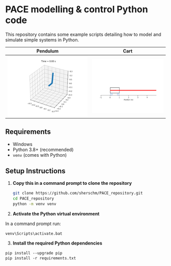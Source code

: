 # PACE modelling & control Python code

This repository contains some example scripts detailing how to model and simulate simple systems in Python.

| Pendulum              | Cart               |
| ---------------------- | ---------------------- |
| ![PENDULUM](Modelling/rotary_pendulum/rotary_pendulum_anim.gif) | ![CART](Modelling/cart_modelling/Cart_simulation.gif) |

## Requirements
- Windows
- Python 3.8+ (recommended)
- `venv` (comes with Python)

## Setup Instructions

1. **Copy this in a command prompt to clone the repository**
    ```bash
    git clone https://github.com/sherschm/PACE_repository.git
    cd PACE_repository
    python -m venv venv 
    ```

2. **Activate the Python virtual environment**

In a command prompt run:

```shell
venv\Scripts\activate.bat
```

3. **Install the required Python dependencies**
```shell
pip install --upgrade pip
pip install -r requirements.txt
```
